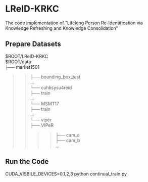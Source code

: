 # LReID-KRKC
The code implementation of "Lifelong Person Re-Identification via Knowledge Refreshing and Knowledge Consolidation"
## Prepare Datasets
$ROOT/LReID-KRKC  
$ROOT/data  
├── market1501  
>>├── bounding_box_test  
         ...  
└── cuhksysu4reid  
>>├── train  
         ...  
└── MSMT17  
 >>├── train  
         ...  
└── viper  
 >>├── VIPeR    
>>>>├── cam_a  
>>>>├── cam_b  
         ...  	
## Run the Code
CUDA_VISBILE_DEVICES=0,1,2,3 python continual_train.py
